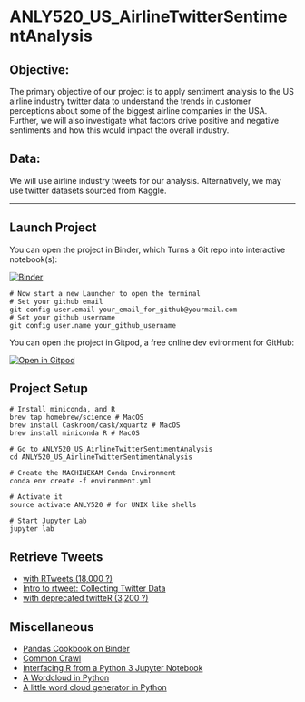 # ANLY520_US_AirlineTwitterSentimentAnalysis

## Objective:

The primary objective of our project is to apply sentiment analysis to the US airline industry twitter data to understand the trends in customer perceptions about some of the biggest airline companies in the USA. Further, we will also investigate what factors drive positive and negative sentiments and how this would impact the overall industry.

## Data:

We will use airline industry tweets for our analysis. Alternatively, we may use twitter datasets sourced from Kaggle.

---

## Launch Project

You can open the project in Binder, which Turns a Git repo into interactive notebook(s):

[![Binder](https://mybinder.org/badge_logo.svg)](https://mybinder.org/v2/gh/outcastgeek/ANLY520_US_AirlineTwitterSentimentAnalysis.git/master?urlpath=lab/tree/U.S.AirlineTwitterSentimentAnalysis.ipynb)

```{bash}
# Now start a new Launcher to open the terminal
# Set your github email
git config user.email your_email_for_github@yourmail.com
# Set your github username
git config user.name your_github_username
```

You can open the project in Gitpod, a free online dev evironment for GitHub:

[![Open in Gitpod](https://gitpod.io/button/open-in-gitpod.svg)](https://gitpod.io/#https://github.com/outcastgeek/ANLY520_US_AirlineTwitterSentimentAnalysis)

## Project Setup

```{bash}
# Install miniconda, and R
brew tap homebrew/science # MacOS
brew install Caskroom/cask/xquartz # MacOS
brew install miniconda R # MacOS

# Go to ANLY520_US_AirlineTwitterSentimentAnalysis
cd ANLY520_US_AirlineTwitterSentimentAnalysis

# Create the MACHINEKAM Conda Environment
conda env create -f environment.yml

# Activate it
source activate ANLY520 # for UNIX like shells

# Start Jupyter Lab
jupyter lab
```
## Retrieve Tweets

* [with RTweets (18,000 ?)](https://rtweet.info/)
* [Intro to rtweet: Collecting Twitter Data](https://cran.r-project.org/web/packages/rtweet/vignettes/intro.html)
* [with deprecated twitteR (3,200 ?)](https://github.com/geoffjentry/twitteR)

## Miscellaneous

* [Pandas Cookbook on Binder](https://mybinder.org/v2/gh/jvns/pandas-cookbook/master)
* [Common Crawl](http://commoncrawl.org/)
* [Interfacing R from a Python 3 Jupyter Notebook](https://www.linkedin.com/pulse/interfacing-r-from-python-3-jupyter-notebook-jared-stufft)
* [A Wordcloud in Python](http://peekaboo-vision.blogspot.com/2012/11/a-wordcloud-in-python.html)
* [A little word cloud generator in Python](https://github.com/amueller/word_cloud)
